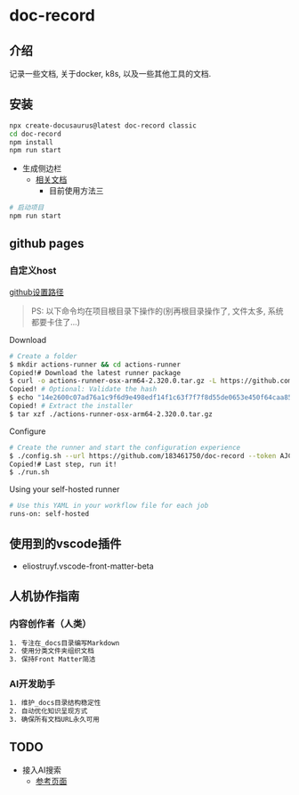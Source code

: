 # doc-record

## 介绍

记录一些文档, 关于docker, k8s, 以及一些其他工具的文档.

## 安装

```bash
npx create-docusaurus@latest doc-record classic
cd doc-record
npm install
npm run start
```

- 生成侧边栏
  - [相关文档](./generate_sidebar.md)
    - 目前使用方法三

```bash
# 启动项目
npm run start
```

## github pages

### 自定义host

[github设置路径](https://github.com/183461750/doc-record/settings/actions/runners/new?arch=arm64&os=osx)

> PS: 以下命令均在项目根目录下操作的(别再根目录操作了, 文件太多, 系统都要卡住了...)

Download

```bash
# Create a folder
$ mkdir actions-runner && cd actions-runner
Copied!# Download the latest runner package
$ curl -o actions-runner-osx-arm64-2.320.0.tar.gz -L https://github.com/actions/runner/releases/download/v2.320.0/actions-runner-osx-arm64-2.320.0.tar.gz
Copied! # Optional: Validate the hash
$ echo "14e2600c07ad76a1c9f6d9e498edf14f1c63f7f7f8d55de0653e450f64caa854  actions-runner-osx-arm64-2.320.0.tar.gz" | shasum -a 256 -c
Copied! # Extract the installer
$ tar xzf ./actions-runner-osx-arm64-2.320.0.tar.gz
```

Configure

```bash
# Create the runner and start the configuration experience
$ ./config.sh --url https://github.com/183461750/doc-record --token AJCNPVOFCKIXJHNU4XPGEX3HCO3O4
Copied!# Last step, run it!
$ ./run.sh
```

Using your self-hosted runner

```bash
# Use this YAML in your workflow file for each job
runs-on: self-hosted
```

## 使用到的vscode插件

- eliostruyf.vscode-front-matter-beta

## 人机协作指南

### 内容创作者（人类）

```bash
1. 专注在_docs目录编写Markdown
2. 使用分类文件夹组织文档
3. 保持Front Matter简洁
```

### AI开发助手

```bash
1. 维护_docs目录结构稳定性
2. 自动优化知识呈现方式
3. 确保所有文档URL永久可用
```

## TODO

- 接入AI搜索
  - [参考页面](https://docs.orama.com/cloud/data-sources/native-integrations/docusaurus)
